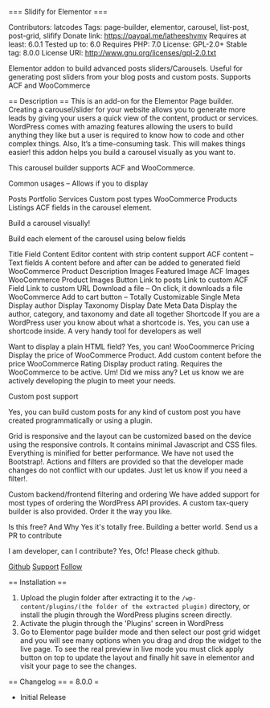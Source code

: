 === Slidify for Elementor ===

Contributors: latcodes
Tags: page-builder, elementor, carousel, list-post, post-grid, slifify
Donate link: https://paypal.me/latheeshvmv
Requires at least: 6.0.1
Tested up to: 6.0
Requires PHP: 7.0
License: GPL-2.0+
Stable tag: 8.0.0
License URI: http://www.gnu.org/licenses/gpl-2.0.txt

Elementor addon to build advanced posts sliders/Carousels. Useful for generating post sliders from your blog posts and custom posts. Supports ACF and WooCommerce

== Description ==
This is an add-on for the Elementor Page builder. Creating a carousel/slider for your website allows you to generate more leads by giving your users a quick view of the content, product or services. WordPress comes with amazing features allowing the users to build anything they like but a user is required to know how to code and other complex things. Also, It’s a time-consuming task. This will makes things easier! this addon helps you build a carousel visually as you want to. 

This carousel builder supports ACF and WooCommerce.

Common usages – Allows if you to display

Posts
Portfolio
Services
Custom post types
WooCommerce Products
Listings
ACF fields in the carousel element.

Build a carousel visually!

Build each element of the carousel using below fields

Title Field
Content 
Editor content with strip content support
ACF content – Text fields
A content before and after can be added to generated field
WooCommerce Product Description 
Images
Featured Image
ACF Images
WooCommerce Product Images
Button
Link to posts
Link to custom ACF Field
Link to custom URL
Download a file – On click, it downloads a file
WooCommerce Add to cart button – Totally Customizable
Single Meta
Display author
Display Taxonomy
Display Date
Meta Data
Display the author, category, and taxonomy and date all together
Shortcode
If you are a WordPress user you know about what a shortcode is. Yes, you can use a shortcode inside. A very handy tool for developers as well

Want to display a plain HTML field? Yes, you can!
WooCoommerce Pricing 
Display the price of WooCommerce Product.
Add custom content before the price
WooCommerce Rating
Display product rating. Requires the WooCommerce to be active.
Um! Did we miss any? Let us know we are actively developing the plugin to meet your needs.

Custom post support

Yes, you can build custom posts for any kind of custom post you have created programmatically or using a plugin.

Grid is responsive and the layout can be customized based on the device using the responsive controls. It contains minimal Javascript and CSS files. Everything is minified for better performance. We have not used the Bootstrap!. Actions and filters are provided so that the developer made changes do not conflict with our updates. Just let us know if you need a filter!.

Custom backend/frontend filtering and ordering
We have added support for most types of ordering the WordPress API provides. A custom tax-query builder is also provided. Order it the way you like. 

Is this free? And Why
Yes it's totally free. Building a better world. Send us a PR to contribute

I am developer, can I contribute?
Yes, Ofc! Please check github.

[Github](https://github.com/LatCodes/Slidify-for-Elementor)
[Support](https://github.com/LatCodes/Slidify-for-Elementor/issues)
[Follow](https://twitter.com/latgamedev)

== Installation ==
1. Upload the plugin folder after extracting it to the `/wp-content/plugins/(the folder of the extracted plugin)` directory, or install the plugin through the WordPress plugins screen directly.
2. Activate the plugin through the \'Plugins\' screen in WordPress
3. Go to Elementor page builder mode and then select our post grid widget and you will see many options when you drag and drop the widget to the live page. To see the real preview in live mode you must click apply button on top to update the layout and finally hit save in elementor and visit your page to see the changes.

== Changelog ==
= 8.0.0 =
* Initial Release
